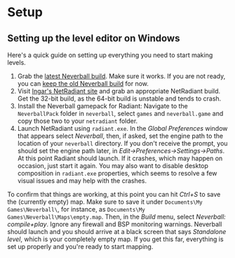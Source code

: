 # Setup

## Setting up the level editor on Windows

Here's a quick guide on setting up everything you need to start making levels.

1. Grab the [latest Neverball build][neverball-new]. Make sure it works. If you are not ready, you can [keep the old Neverball build][neverball] for now.
2. Visit [Ingar's NetRadiant site][radiant] and grab an appropriate NetRadiant build. Get the 32-bit build, as the 64-bit build is unstable and tends to crash.
3. Install the Neverball gamepack for Radiant: Navigate to the `NeverballPack` folder in `neverball`, select `games` and `neverball.game` and copy those two to your `netradiant` folder.
4. Launch NetRadiant using `radiant.exe`. In the *Global Preferences* window that appears select *Neverball*, then, if asked, set the engine path to the location of your `neverball` directory. If you don't receive the prompt, you should set the engine path later, in *Edit->Preferences->Settings->Paths*. At this point Radiant should launch. If it crashes, which may happen on occasion, just start it again. You may also want to disable desktop composition in `radiant.exe` properties, which seems to resolve a few visual issues and may help with the crashes.

To confirm that things are working, at this point you can hit *Ctrl+S* to save the (currently empty) map. Make sure to save it under `Documents\My Games\Neverball\`, for instance, as `Documents\My Games\Neverball\Maps\empty.map`. Then, in the *Build* menu, select *Neverball: compile+play*. Ignore any firewall and BSP monitoring warnings. Neverball should launch and you should arrive at a black screen that says *Standalone level*, which is your completely empty map. If you get this far, everything is set up properly and you're ready to start mapping.

[neverball-new]: https://drive.google.com/file/d/1xHGWuAjGIYmXtqUQTMPH9n7PbWuyfKGE/view?usp=sharing
[neverball]: http://neverball.org/download.php
[radiant]: http://ingar.intranifty.net/gtkradiant/
